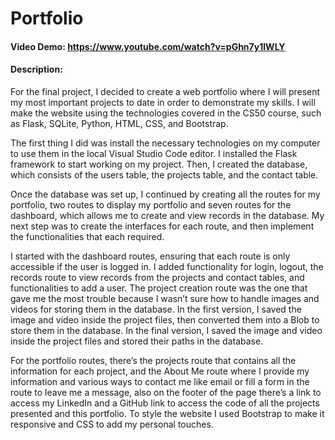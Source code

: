 # Portfolio
#### Video Demo:  <https://www.youtube.com/watch?v=pGhn7y1IWLY>
#### Description:
For the final project, I decided to create a web portfolio where I will present my most important projects to date in order to demonstrate my skills. I will make the website using the technologies covered in the CS50 course, such as Flask, SQLite, Python, HTML, CSS, and Bootstrap.

The first thing I did was install the necessary technologies on my computer to use them in the local Visual Studio Code editor. I installed the Flask framework to start working on my project. Then, I created the database, which consists of the users table, the projects table, and the contact table.

Once the database was set up, I continued by creating all the routes for my portfolio, two routes to display my portfolio and seven routes for the dashboard, which allows me to create and view records in the database. My next step was to create the interfaces for each route, and then implement the functionalities that each required.

I started with the dashboard routes, ensuring that each route is only accessible if the user is logged in. I added functionality for login, logout, the records route to view records from the projects and contact tables, and functionalities to add a user. The project creation route was the one that gave me the most trouble because I wasn’t sure how to handle images and videos for storing them in the database. In the first version, I saved the image and video inside the project files, then converted them into a Blob to store them in the database. In the final version, I saved the image and video inside the project files and stored their paths in the database.

For the portfolio routes, there’s the projects route that contains all the information for each project, and the About Me route where I provide my information and various ways to contact me like email or fill a form in the route to leave me a message, also on the footer of the page there’s a link to access my LinkedIn and a GitHub link to access the code of all the projects presented and this portfolio. To style the website I used Bootstrap to make it responsive and CSS to add my personal touches.
